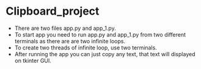 # Clipboard_project

 - There are two files app.py and app_1.py.
 - To start app you need to run app.py and app_1.py from two different terminals as there are are two infinite loops.
 - To create two threads of infinite loop, use two terminals.
 - After running the app you can just copy any text, that text will displayed on tkinter GUI.

